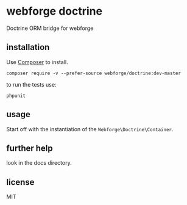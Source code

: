 # webforge doctrine

Doctrine ORM bridge for webforge

## installation
Use [Composer](http://getcomposer.org) to install.
```
composer require -v --prefer-source webforge/doctrine:dev-master
```

to run the tests use:
```
phpunit
```

## usage

Start off with the instantiation of the `Webforge\Doctrine\Container`.

## further help

look in the docs directory.

## license

MIT